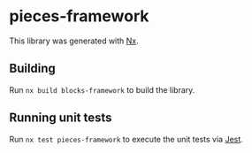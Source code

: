 # pieces-framework

This library was generated with [Nx](https://nx.dev).

## Building

Run `nx build blocks-framework` to build the library.

## Running unit tests

Run `nx test pieces-framework` to execute the unit tests via [Jest](https://jestjs.io).
